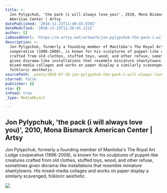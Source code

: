 ```yaml
---
title: >-
  Jon Pylypchuk, 'the pack (i will always love you)', 2010, Mona Bismarck
  American Center | Artsy
datePublished: '2016-11-23T11:40:43.939Z'
dateModified: '2016-11-23T11:26:45.121Z'
author: []
isBasedOnUrl: 'https://m.artsy.net/artwork/jon-pylypchuk-the-pack-i-will-always-love-you'
description: >-
  Jon Pylypchuk, formerly a founding member of Manitoba's The Royal Art Lodge
  cooperative (1996-2008), is known for his sculptures of puppet-like creatures
  crafted from old clothes, stuffed toys, wood, and other refuse, sometimes
  given diorama-like installations that resemble miniature shantytowns. His
  mixed-media collages and works on paper display a similarly scavenged,
  folkloric aesthetic.
sourcePath: _posts/2016-07-16-jon-pylypchuk-the-pack-i-will-always-love-you-2010-mo.md
starred: false
publisher: {}
via: {}
inFeed: true
_type: MediaObject

---
```

<article style=""><h1>Jon Pylypchuk, 'the pack (i will always love you)', 2010, Mona Bismarck American Center | Artsy</h1><p>Jon Pylypchuk, formerly a founding member of Manitoba's The Royal Art Lodge cooperative (1996-2008), is known for his sculptures of puppet-like creatures crafted from old clothes, stuffed toys, wood, and other refuse, sometimes given diorama-like installations that resemble miniature shantytowns. His mixed-media collages and works on paper display a similarly scavenged, folkloric aesthetic.</p><img src="https://d32dm0rphc51dk.cloudfront.net/ixZfYCixu56nbvKT0hRluA/large.jpg" /></article>